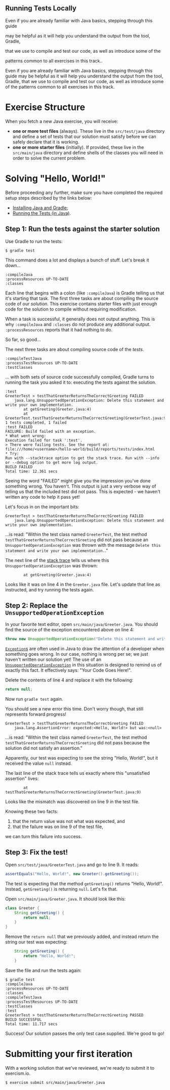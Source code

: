 ## Running Tests Locally

Even if you are already familiar with Java basics, stepping through this guide

may be helpful as it will help you understand the output from the tool, Gradle,

that we use to compile and test our code, as well as introduce some of the

patterns common to all exercises in this track..

Even if you are already familiar with Java basics, stepping through this guide
may be helpful as it will help you understand the output from the tool, Gradle,
that we use to compile and test our code, as well as introduce some of the
patterns common to all exercises in this track.

# Exercise Structure

When you fetch a new Java exercise, you will receive:

* __one or more test files__ (always). These live in the `src/test/java`
  directory and define a set of tests that our solution must satisfy before we
  can safely declare that it is working.
* __one or more starter files__ (initially). If provided, these live in the
  `src/main/java` directory and define shells of the classes you will need
  in order to solve the current problem.

# Solving "Hello, World!"

Before proceeding any further, make sure you have completed the required setup
steps described by the links below:
* [Installing Java and Gradle](https://exercism.org/docs/tracks/java/installation);
* [Running the Tests (in Java)](https://exercism.org/docs/tracks/java/tests).


## Step 1: Run the tests against the starter solution

Use Gradle to run the tests:

```
$ gradle test
```

This command does a lot and displays a bunch of stuff.  Let's break it down...

```
:compileJava
:processResources UP-TO-DATE
:classes
```

Each line that begins with a colon (like `:compileJava`) is Gradle telling
us that it's starting that task.  The first three tasks are about compiling
the source code of our _solution_. This exercise contains starter files with
just enough code for the solution to compile without requiring modification.

When a task is successful, it generally does not output anything.  This is
why `:compileJava` and `:classes` do not produce any additional output.
`:processResources` reports that it had nothing to do.

So far, so good...

The next three tasks are about compiling source code of the _tests_.

```
:compileTestJava
:processTestResources UP-TO-DATE
:testClasses
```

... with both sets of source code successfully compiled, Gradle turns to
running the task you asked it to: executing the tests against the solution.

```
:test
GreeterTest > testThatGreeterReturnsTheCorrectGreeting FAILED
    java.lang.UnsupportedOperationException: Delete this statement and write your own implementation.
        at getGreeting(Greeter.java:4)
        at GreeterTest.testThatGreeterReturnsTheCorrectGreeting(GreeterTest.java:9)
1 tests completed, 1 failed
:test FAILED
FAILURE: Build failed with an exception.
* What went wrong:
Execution failed for task ':test'.
> There were failing tests. See the report at: file:///home/<username>/hello-world/build/reports/tests/index.html
* Try:
Run with --stacktrace option to get the stack trace. Run with --info or --debug option to get more log output.
BUILD FAILED
Total time: 12.361 secs
```

Seeing the word "FAILED" might give you the impression you've done
something wrong.  You haven't.  This output is just a very verbose way of
telling us that the included test did not pass. This is expected - we haven't
written any code to help it pass yet!

Let's focus in on the important bits:

```
GreeterTest > testThatGreeterReturnsTheCorrectGreeting FAILED
    java.lang.UnsupportedOperationException: Delete this statement and write your own implementation.
```

...is read: "Within the test class named `GreeterTest`, the test method
`testThatGreeterReturnsTheCorrectGreeting` did not pass because an
`UnsupportedOperationException` was thrown with the message `Delete this
statement and write your own implementation.`."

The next line of the [stack trace](https://stackoverflow.com/questions/3988788/what-is-a-stack-trace-and-how-can-i-use-it-to-debug-my-application-errors)
tells us where this `UnsupportedOperationException` was thrown:

```
        at getGreeting(Greeter.java:4)
```

Looks like it was on line 4 in the `Greeter.java` file. Let's update that line
as instructed, and try running the tests again.

## Step 2: Replace the `UnsupportedOperationException`

In your favorite text editor, open `src/main/java/Greeter.java`. You should
find the source of the exception encountered above on line 4:

```java
throw new UnsupportedOperationException("Delete this statement and write your own implementation.");
```

[`Exception`s](https://docs.oracle.com/javase/tutorial/essential/exceptions/)
are often used in Java to draw the attention of a developer when something goes
wrong. In our case, nothing is wrong per se; we just haven't written our
solution yet! The use of an
[`UnsupportedOperationException`](http://docs.oracle.com/javase/8/docs/api/?java/lang/UnsupportedOperationException.html)
in this situation is designed to remind us of exactly this fact. It effectively
says: "Your Code Goes Here!".

Delete the contents of line 4 and replace it with the following:

```java
return null;
```

Now run `gradle test` again.

You should see a new error this time. Don't worry though, that still
represents forward progress!

```
GreeterTest > testThatGreeterReturnsTheCorrectGreeting FAILED
    java.lang.AssertionError: expected:<Hello, World!> but was:<null>
```

...is read: "Within the test class named `GreeterTest`,
the test method `testThatGreeterReturnsTheCorrectGreeting` did not pass because
the solution did not satisfy an assertion."

Apparently, our test was expecting to see the string "Hello, World!", but it
received the value `null` instead.

The last line of the stack trace tells us exactly where this "unsatisfied
assertion" lives:

```
        at testThatGreeterReturnsTheCorrectGreeting(GreeterTest.java:9)
```
Looks like the mismatch was discovered on line 9 in the test file.

Knowing these two facts:

1. that the return value was not what was expected, and
2. that the failure was on line 9 of the test file,

we can turn this failure into success.

## Step 3: Fix the test!

Open `src/test/java/GreeterTest.java` and go to line 9. It reads:

```java
assertEquals("Hello, World!", new Greeter().getGreeting());
```

The test is expecting that the method `getGreeting()` returns "Hello, World!".
Instead, `getGreeting()` is returning `null`. Let's fix that.

Open `src/main/java/Greeter.java`. It should look like this:

```java
class Greeter {
    String getGreeting() {
        return null;
    }
}
```

Remove the `return null` that we previously added, and instead return the
string our test was expecting:

```java
    String getGreeting() {
        return "Hello, World!";
    }
```

Save the file and run the tests again:

```
$ gradle test
:compileJava
:processResources UP-TO-DATE
:classes
:compileTestJava
:processTestResources UP-TO-DATE
:testClasses
:test
GreeterTest > testThatGreeterReturnsTheCorrectGreeting PASSED
BUILD SUCCESSFUL
Total time: 11.717 secs
```

Success! Our solution passes the only test case supplied. We're good to go!

# Submitting your first iteration

With a working solution that we've reviewed, we're ready to submit it to
exercism.io.

```
$ exercism submit src/main/java/Greeter.java
```
